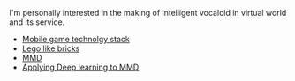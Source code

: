 I'm personally interested in the making of intelligent vocaloid in virtual world and its service.

* [Mobile game technolgy stack](https://github.com/goopymoon/goopymoon.github.io/blob/master/mobile_game_technology_stack.md)
* [Lego like bricks](https://github.com/goopymoon/iBlock/wiki)
* [MMD](https://github.com/goopymoon/goopymoon.github.io/blob/master/MMD.md)
* [Applying Deep learning to MMD](https://github.com/goopymoon/goopymoon.github.io/blob/master/DeepLearning.md)
